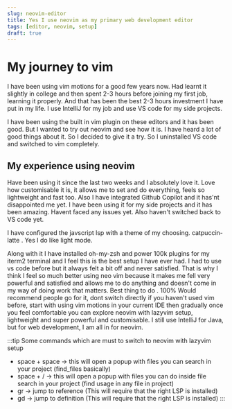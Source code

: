 ```yaml
---
slug: neovim-editor
title: Yes I use neovim as my primary web development editor
tags: [editor, neovim, setup]
draft: true
---
```


# My journey to vim

I have been using vim motions for a good few years now. Had learnt it slightly in college and then spent 2-3 hours before joining my first job, learning it properly. And that has been the best 2-3 hours investment I have put in my life. I use IntelliJ for my job and use VS code for my side projects.

I have been using the built in vim plugin on these editors and it has been good. But I wanted to try out neovim and see how it is. I have heard a lot of good things about it. So I decided to give it a try. So I uninstalled VS code and switched to vim completely.

## My experience using neovim

Have been using it since the last two weeks and I absolutely love it. Love how customisable it is, it allows me to set and do everything, feels so lightweight and fast too. Also I have integrated Github Copilot and it has'nt disappointed me yet. I have been using it for my side projects and it has been amazing. Havent faced any issues yet. Also haven't switched back to VS code yet.

I have configured the javscript lsp with a theme of my choosing. catpuccin-latte . Yes I do like light mode.

Along with it I have installed oh-my-zsh and power 100k plugins for my iterm2 terminal and I feel this is the best setup I have ever had. I had to use vs code before but it always felt a bit off and never satisfied. That is why I think I feel so much better using neo vim because it makes me fell very powerful and satisfied and allows me to do anything and doesn't come in my way of doing work that matters. Best thing to do . 100% Would recommend people go for it, dont switch directly if you haven't used vim before, start with using vim motions in your current IDE then gradually once you feel comfortable you can explore neovim with lazyvim setup, lightweight and super powerful and customisable. I still use IntelliJ for Java, but for web development, I am all in for neovim.

:::tip Some commands which are must to switch to neovim with lazyvim setup

* space + space -> this will open a popup with files you can search in your project (find_files basically)
* space + / -> this will open a popup with files you can do inside file search in your project (find usage in any file in project)
* gr -> jump to reference (This will require that the right LSP is installed)
* gd -> jump to definition (This will require that the right LSP is installed)
:::
